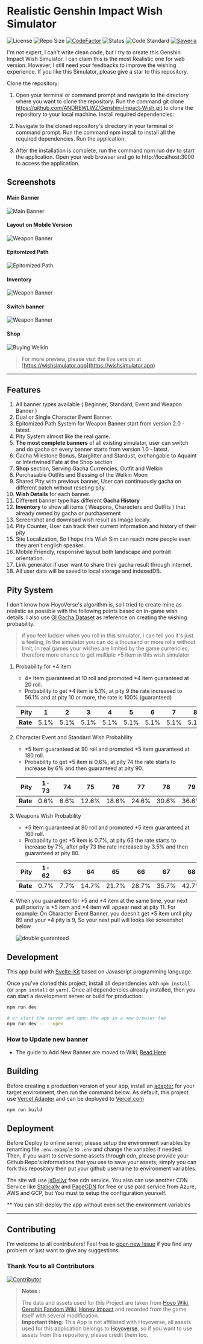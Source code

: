 # Realistic Genshin Impact Wish Simulator

![License](https://badgen.net/github/license/AguzzTN54/Genshin-Impact-Wish-Simulator?icon:github) ![Repo Size](https://img.shields.io/github/repo-size/AguzzTN54/Genshin-Impact-Wish-Simulator?color=fa0) [![CodeFactor](https://www.codefactor.io/repository/github/aguzztn54/genshin-impact-wish-simulator/badge)](https://www.codefactor.io/repository/github/aguzztn54/genshin-impact-wish-simulator) ![Status](https://badgen.net/github/checks/AguzzTN54/Genshin-Impact-Wish-Simulator) ![Code Standard](https://badgen.net/badge/code%20style/standard/f2a) [![Saweria](https://badgen.net/badge/Saweria/AguzzTN54/F96854)](https://saweria.co/AguzzTN54)

I'm not expert, I can't write clean code, but I try to create this Genshin Impact Wish Simulator. I can claim this is the most Realistic one for web version. However, I still need your feedbacks to improve the wishing experience. If you like this Simulator, please give a star to this repository.

Clone the repository:

1. Open your terminal or command prompt and navigate to the directory where you want to clone the repository.
Run the command git clone https://github.com/ANDREWLWZ/Genshin-Impact-Wish.git to clone the repository to your local machine.
Install required dependencies:

2. Navigate to the cloned repository's directory in your terminal or command prompt.
Run the command npm install to install all the required dependencies.
Run the application:

3. After the installation is complete, run the command npm run dev to start the application.
Open your web browser and go to http://localhost:3000 to access the application.

## Screenshots

#### Main Banner

![Main Banner](screenshot/meta-picture.jpg)

#### Layout on Mobile Version

![Weapon Banner](screenshot/mobile-weapon.jpg)

#### Epitomized Path

![Epitomized Path](screenshot/epitomized-path.jpg)

#### Inventory

![Weapon Banner](screenshot/inventory.jpg)

#### Switch banner

![Weapon Banner](screenshot/switch-banner.jpg)

#### Shop

![Buying Welkin](https://user-images.githubusercontent.com/13815468/212980583-7539f527-c6bb-4005-8322-8996b59937fe.gif)

> For more preview, please visit the live version at [https://wishsimulator.app](https://wishsimulator.app)

---

## Features

1. All banner types available ( Beginner, Standard, Event and Weapon Banner )
2. Dual or Single Character Event Banner.
3. Epitomized Path System for Weapon Banner start from version 2.0 - latest.
4. Pity System almost like the real game.
5. **The most complete banners** of all existing simulator, user can switch and do gacha on every banner starts from version 1.0 - latest.
6. Gacha Milestone Bonus, Starglitter and Stardust, exchangable to Aquaint or Intertwined Fate at the Shop section
7. **Shop** section, Serving Gacha Currencies, Outfit and Welkin
8. Purchasable Outfits and Blessing of the Welkin Moon
9. Shared Pity with previous banner, User can continuously gacha on different patch without reseting pity.
10. **Wish Details** for each banner.
11. Different banner type has different **Gacha History**
12. **Inventory** to show all items ( Weapons, Characters and Outfits ) that already owned by gacha or purchasement
13. Screenshot and download wish result as Image localy.
14. Pity Counter, User can track their current information and history of their pity
15. Site Localization, So I hope this Wish Sim can reach more people even they aren't english speaker.
16. Mobile Friendly, responsive layout both landscape and portrait orientation.
17. Link generator if user want to share their gacha result through internet.
18. All user data will be saved to local storage and indexedDB.

## Pity System

I don't know how HoyoVerse's algorithm is, so I tried to create mine as realistic as possible with the following points based on in-game wish details. I also use [GI Gacha Dataset](https://github.com/OneBST/GI_gacha_dataset) as reference on creating the wishing probability.

> if you feel luckier when you roll in this simulator, I can tell you it's just a feeling, In the simulator you can do a thousand or more rolls without limit, In real games your wishes are limited by the game currencies, therefore more chance to get multiple \*5 item in this wish simulator

1. Probability for \*4 item

   - 4* Item guaranteed at 10 roll and promoted *4 item guaranteed at 20 roll.
   - Probability to get \*4 item is 5.1%, at pity 9 the rate increased to 56.1% and at pity 10 or more, the rate is 100% (guaranteed)

   | **Pity** |  1   |  2   |  3   |  4   |  5   |  6   |  7   |  8   |   9   |  10  |  11  |
   | -------: | :--: | :--: | :--: | :--: | :--: | :--: | :--: | :--: | :---: | :--: | :--: |
   | **Rate** | 5.1% | 5.1% | 5.1% | 5.1% | 5.1% | 5.1% | 5.1% | 5.1% | 56.1% | 100% | 100% |

2. Character Event and Standard Wish Probability

   - *5 Item guaranteed at 90 roll and promoted *5 item guaranteed at 180 roll.
   - Probability to get \*5 item is 0.6%, at pity 74 the rate starts to increase by 6% and then guaranteed at pity 90.

   | **Pity** | 1-73 |  74  |  75   |  76   |  77   |  78   |  79   |  80   |  81   |  82   |  83   |  84   |  85   |  86   |  87   |  88   |  89   |  90  |
   | -------: | :--: | :--: | :---: | :---: | :---: | :---: | :---: | :---: | :---: | :---: | :---: | :---: | :---: | :---: | :---: | :---: | :---: | :--: |
   | **Rate** | 0.6% | 6.6% | 12.6% | 18.6% | 24.6% | 30.6% | 36.6% | 42.6% | 48.6% | 54.6% | 60.6% | 66.6% | 72.6% | 78.6% | 84.6% | 90.6% | 96.6% | 100% |

3. Weapons Wish Probability

   - *5 Item guaranteed at 80 roll and promoted *5 item guaranteed at 160 roll.
   - Probability to get \*5 item is 0.7%, at pity 63 the rate starts to increase by 7%, after pity 73 the rate increased by 3.5% and then guaranteed at pity 80.

   | **Pity** | 1-62 |  63  |  64   |  65   |  66   |  67   |  68   |  69   |  70   |  71   |  72   |  73   |  74   |  75   |  76   |  77   |  78   |  79   |  80  |
   | -------: | :--: | :--: | :---: | :---: | :---: | :---: | :---: | :---: | :---: | :---: | :---: | :---: | :---: | :---: | :---: | :---: | :---: | :---: | :--: |
   | **Rate** | 0.7% | 7.7% | 14.7% | 21.7% | 28.7% | 35.7% | 42.7% | 49.7% | 56.7% | 63.7% | 70.7% | 77.7% | 81.2% | 84.7% | 88.2% | 91.7% | 95.2% | 98.7% | 100% |

4. When you guaranteed for *5 and *4 item at the same time, your next pull priority is *5 item and *4 item will appear next at pity 11. For example: On Character Event Banner, you doesn't get *5 item until pity 89 and your *4 pity is 9, So your next pull will looks like screenshot below.

   ![double guaranteed](screenshot/double-guaranteed.png)

## Development

This app build with [Svelte-Kit](https://kit.svelte.dev/) based on Javascript programming language.

Once you've cloned this project, install all dependencies with `npm install` (or `pnpm install` or `yarn`). Once all dependencies already installed, then you can start a development server or build for production:

```bash
npm run dev

# or start the server and open the app in a new browser tab
npm run dev -- --open
```

### How to Update new banner

- The guide to Add New Banner are moved to Wiki, [Read Here](https://github.com/AguzzTN54/Genshin-Impact-Wish-Simulator/wiki/How-to-Add-more-Banner)

## Building

Before creating a production version of your app, install an [adapter](https://kit.svelte.dev/docs/adapters) for your target environment, then run the command below. As default, this project use [Vercel Adapter](https://github.com/sveltejs/kit/tree/master/packages/adapter-vercel) and can be deployed to [Vercel.com](https://vercel.com)

```bash
npm run build
```

## Deployment

Before Deploy to online server, please setup the environment variables by renaming file `.env.example` to `.env` and change the variables if needed.
Then, if you want to serve some assets through cdn, please provide your Github Repo's informations that you use to save your assets, simply you can fork this repository then put your github username to environment variables.

The site will use [jsDelivr](https://www.jsdelivr.com/) free cdn service. You also can use another CDN Service like [Statically](https://statically.io/) and [PageCDN](https://pagecdn.com/) for free or use paid service from Azure, AWS and GCP, but You must to setup the configuration yourself.

\*\* You can still deploy the app without even set the environment variables

---

## Contributing

I'm welcome to all contributors! Feel free to [open new Issue](https://github.com/AguzzTN54/Genshin-Impact-Wish-Simulator/issues/new) if you find any problem or just want to give any suggestions.

### Thank You to all Contributors

[![Contributor](https://contrib.rocks/image?repo=AguzzTN54/Genshin-Impact-Wish-Simulator)](https://github.com/AguzzTN54/Genshin-Impact-Wish-Simulator/graphs/contributors)

> **Notes :**
>
> The data and assets used for this Project are taken from [Hoyo Wiki](https://wiki.hoyolab.com/), [Genshin Fandom Wiki](https://genshin-impact.fandom.com/wiki/Genshin_Impact_Wiki), [Honey Impact](https://genshin.honeyhunterworld.com/) and recorded from the game itself with several modification. <br/> **Important thing**: This App is not affiliated with Hoyoverse, all assets used for this application belongs to [Hoyoverse](http://hoyoverse.com/), so if you want to use assets from this repository, please credit them too.
